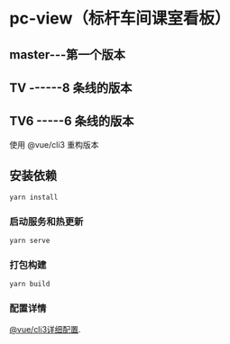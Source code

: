 # pc-view（标杆车间课室看板）
## master---第一个版本

## TV ------8 条线的版本

## TV6 -----6 条线的版本

使用 @vue/cli3 重构版本
## 安装依赖
```
yarn install
```

### 启动服务和热更新
```
yarn serve
```

### 打包构建
```
yarn build
```

### 配置详情
[@vue/cli3详细配置](https://cli.vuejs.org/config/).

